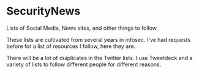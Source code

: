 # SecurityNews
Lists of Social Media, News sites, and other things to follow

These lists are cultivated from several years in infosec. I've had requests before for a list of resources I follow, here they are.

There will be a lot of duiplicates in the Twitter lists. I use Tweetdeck and a variety of lists to follow different people for different reasons. 
